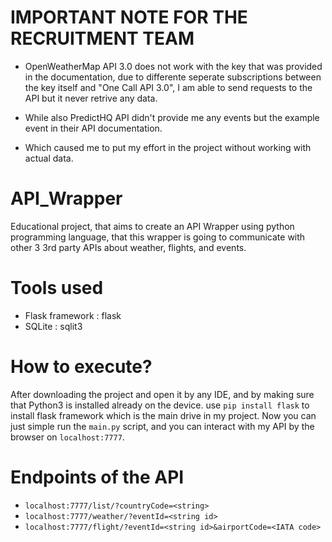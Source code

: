 # IMPORTANT NOTE FOR THE RECRUITMENT TEAM 
- OpenWeatherMap API 3.0 does not work with the key that was provided in the documentation, due to differente seperate subscriptions between the key itself and "One Call API 3.0", I am able to send requests to the API but it never retrive any data.

- While also PredictHQ API didn't provide me any events but the example event in their API documentation.

- Which caused me to put my effort in the project without working with actual data.

# API_Wrapper
Educational project, that aims to create an API Wrapper using python programming language, that this wrapper is going to communicate with other 3 3rd party APIs about weather, flights, and events.

# Tools used
- Flask framework : flask
- SQLite : sqlit3

# How to execute?
After downloading the project and open it by any IDE, and by making sure that Python3 is installed already on the device.
use `pip install flask` to install flask framework which is the main drive in my project.
Now you can just simple run the `main.py` script, and you can interact with my API by the browser on `localhost:7777`.

# Endpoints of the API
- `localhost:7777/list/?countryCode=<string>`
- `localhost:7777/weather/?eventId=<string id>`
- `localhost:7777/flight/?eventId=<string id>&airportCode=<IATA code>`




